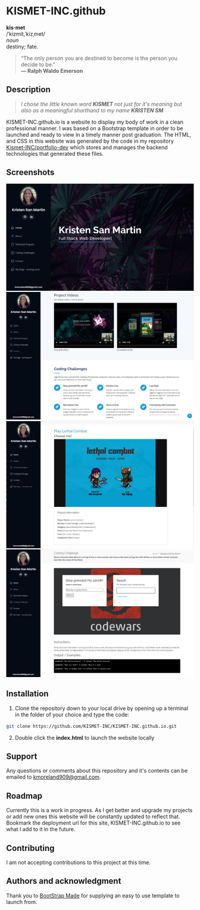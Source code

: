 # KISMET-INC.github
**kis·met**  
/ˈkizmit,ˈkizˌmet/  
*noun*  
destiny; fate.

>  “The only person you are destined to become is the person you decide to be.”  
**― Ralph Waldo Emerson**


## Description
> *I chose the little known word **KISMET** not just for it's meaning but also as a meaningful shorthand to my name **KRISTEN SM***
> 
KISMET-INC.github.io is a website to display my body of work in a clean professional manner. I was based on a Bootstrap template in order to be launched and ready to view in a timely manner post graduation. The HTML, and CSS in this website was generated by the code in my repository [Kismet-INC/portfolio-dev](https://github.com/KISMET-INC/portfolio-dev) which stores and manages the backend technologies that generated these files.

## Screenshots

![alt text](src/assets/img/kismet_readme/kismet01.jpg)
![alt text](src/assets/img/kismet_readme/kismet04.jpg)
![alt text](src/assets/img/kismet_readme/kismet06.jpg)
![alt text](src/assets/img/kismet_readme/kismet05.jpg)

## Installation

1. Clone the repository down to your local drive by opening up a terminal in the folder of your choice and type the code: 
```bash
git clone https://github.com/KISMET-INC/KISMET-INC.github.io.git
```
2. Double click the **index.html** to launch the website locally


## Support
Any questions or comments about this repository and it's contents can be emailed to kmoreland909@gmail.com.

## Roadmap
Currently this is a work in progress. As I get better and upgrade my projects or add new ones this website will be constantly updated to reflect that. Bookmark the deployment url for this site, KISMET-INC.github.io to see what I add to it in the future.

## Contributing
I am not accepting contributions to this project at this time.

## Authors and acknowledgment
Thank you to [BootStrap Made](https://bootstrapmade.com/) for supplying an easy to use template to launch from.